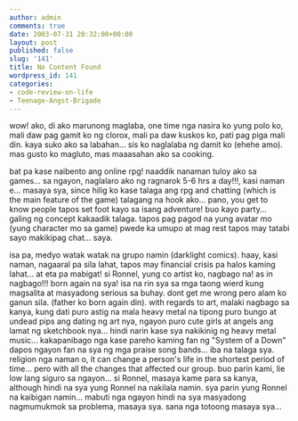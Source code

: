 ```yaml
---
author: admin
comments: true
date: 2003-07-31 20:32:00+00:00
layout: post
published: false
slug: '141'
title: No Content Found
wordpress_id: 141
categories:
- code-review-on-life
- Teenage-Angst-Brigade
---
```


wow! ako, di ako marunong maglaba, one time nga nasira ko yung polo ko, mali daw pag gamit ko ng clorox, mali pa daw kuskos ko, pati pag piga mali din. kaya suko ako sa labahan... sis ko naglalaba ng damit ko (ehehe amo). mas gusto ko magluto, mas maaasahan ako sa cooking. 
  

  
bat pa kase naibento ang online rpg! naaddik nanaman tuloy ako sa games... sa ngayon, naglalaro ako ng ragnarok 5-6 hrs a day!!!, kasi naman e... masaya sya, since hilig ko kase talaga ang rpg and chatting (which is the main feature of the game) talagang na hook ako... pano, you get to know people tapos set foot kayo sa isang adventure! buo kayo party... galing ng concept kakaadik talaga. tapos pag pagod na yung avatar mo (yung character mo sa game) pwede ka umupo at mag rest tapos may tatabi sayo makikipag chat... saya. 
  

  
isa pa, medyo watak watak na grupo namin (darklight comics). haay, kasi naman, nagaaral pa sila lahat, tapos may financial crisis pa halos kaming lahat... at eta pa mabigat! si Ronnel, yung co artist ko,  nagbago na! as in nagbago!!! born again na sya! isa na rin sya sa mga taong wierd kung magsalita at masyadong serious sa buhay. dont get me wrong pero alam ko ganun sila. (father ko born again din). with regards to art, malaki nagbago sa kanya, kung dati puro astig na mala heavy metal na tipong puro bungo at undead pips ang dating ng art nya, ngayon puro cute girls at angels ang lamat ng sketchbook nya... hindi narin kase sya nakikinig ng heavy metal music... kakapanibago nga kase pareho kaming fan ng "System of a Down" dapos ngayon fan na sya ng mga praise song bands... iba na talaga sya. religion nga naman o, it can change a person's life in the shortest period of time... pero with all the changes that affected our group. buo parin kami, lie low lang siguro sa ngayon... si Ronnel, masaya kame para sa kanya, although hindi na sya yung Ronnel na nakilala namin. sya parin yung Ronnel na kaibigan namin... mabuti nga ngayon hindi na sya masyadong nagmumukmok sa problema, masaya sya. sana nga totoong masaya sya...
  

  

  

